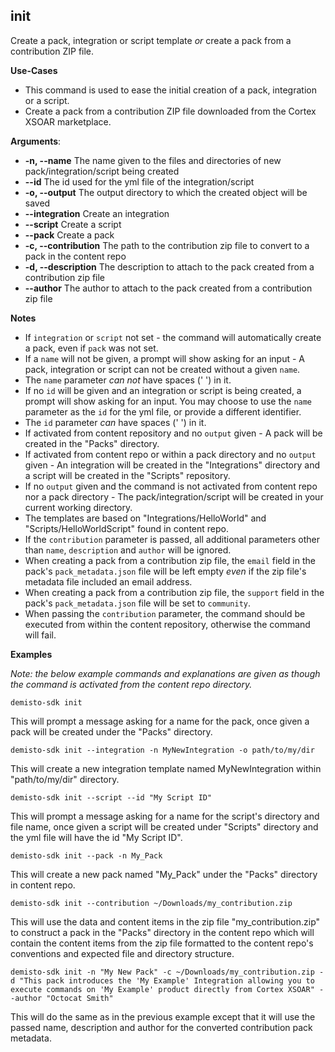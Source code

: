 ## init
Create a pack, integration or script template _or_ create a pack from a contribution ZIP file.

**Use-Cases**
* This command is used to ease the initial creation of a pack, integration or a script.
* Create a pack from a contribution ZIP file downloaded from the Cortex XSOAR marketplace.

**Arguments**:
* **-n, --name** The name given to the files and directories of new pack/integration/script being created
* **--id** The id used for the yml file of the integration/script
* **-o, --output** The output directory to which the created object will be saved
* **--integration** Create an integration
* **--script** Create a script
* **--pack** Create a pack
* **-c, --contribution** The path to the contribution zip file to convert to a pack in the content repo
* **-d, --description** The description to attach to the pack created from a contribution zip file
* **--author** The author to attach to the pack created from a contribution zip file

**Notes**
* If `integration` or `script` not set - the command will automatically create a pack, even if `pack` was not set.
* If a `name` will not be given, a prompt will show asking for an input -
A pack, integration or script can not be created without a given `name`.
* The `name` parameter *can not* have spaces (' ') in it.
* If no `id` will be given and an integration or script is being created, a prompt will show asking for an input.
You may choose to use the `name` parameter as the `id` for the yml file, or provide a different identifier.
* The `id` parameter *can* have spaces (' ') in it.
* If activated from content repository and no `output` given - A pack will be created in the "Packs" directory.
* If activated from content repo or within a pack directory and no `output` given -
An integration will be created in the "Integrations" directory and a script will be created in the "Scripts" repository.
* If no `output` given and the command is not activated from content repo nor a pack directory -
The pack/integration/script will be created in your current working directory.
* The templates are based on "Integrations/HelloWorld" and "Scripts/HelloWorldScript" found in content repo.
* If the `contribution` parameter is passed, all additional parameters other than `name`, `description` and `author`
will be ignored.
* When creating a pack from a contribution zip file, the `email` field in the pack's `pack_metadata.json` file will
be left empty _even_ if the zip file's metadata file included an email address.
* When creating a pack from a contribution zip file, the `support` field in the pack's `pack_metadata.json` file will
be set to `community`.
* When passing the `contribution` parameter, the command should be executed from within the content repository,
otherwise the command will fail.

**Examples**

*Note: the below example commands and explanations are given as though the command is activated from the content repo directory.*


`demisto-sdk init`

This will prompt a message asking for a name for the pack, once given a pack will be created under the "Packs" directory.


`demisto-sdk init --integration -n MyNewIntegration -o path/to/my/dir`

This will create a new integration template named MyNewIntegration within "path/to/my/dir" directory.


`demisto-sdk init --script --id "My Script ID"`

This will prompt a message asking for a name for the script's directory and file name,
once given a script will be created under "Scripts" directory and the yml file will have the id "My Script ID".


`demisto-sdk init --pack -n My_Pack`

This will create a new pack named "My_Pack" under the "Packs" directory in content repo.


`demisto-sdk init --contribution ~/Downloads/my_contribution.zip`

This will use the data and content items in the zip file "my_contribution.zip" to construct a pack in the "Packs"
directory in the content repo which will contain the content items from the zip file formatted to the content repo's
conventions and expected file and directory structure.


`demisto-sdk init -n "My New Pack" -c ~/Downloads/my_contribution.zip -d "This pack introduces the 'My Example' Integration allowing you to execute commands on 'My Example' product directly from Cortex XSOAR" --author "Octocat Smith"`

This will do the same as in the previous example except that it will use the passed name, description and author
for the converted contribution pack metadata.
